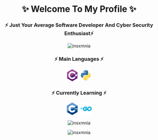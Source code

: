 <h1 align="center">✨ Welcome To My Profile ✨</h1>
<h3 align="center">⚡ Just Your Average Software Developer And Cyber Security Enthusiast⚡</h3>

<p align="center"> <img src="https://komarev.com/ghpvc/?username=insxmnia&label=Profile%20views&color=0e75b6&style=flat" alt="insxmnia" /> </p>


<h3 align="center">⚡ Main Languages ⚡</h3>
<p align="center">
	<img src="https://raw.githubusercontent.com/devicons/devicon/master/icons/csharp/csharp-original.svg" width="40" height="40"/>
	<img src="https://raw.githubusercontent.com/devicons/devicon/master/icons/python/python-original.svg" width="40" height="40"/>
</p>
<h3 align="center">⚡ Currently Learning ⚡</h3>
<p align="center">
	<img src="https://raw.githubusercontent.com/devicons/devicon/master/icons/cplusplus/cplusplus-original.svg" width="40" height="40"/>
	<img src="https://raw.githubusercontent.com/devicons/devicon/master/icons/go/go-original-wordmark.svg" width="40" height="40"/>
</p>

<p align="center"><img src="https://github-readme-stats.vercel.app/api/top-langs?username=insxmnia&show_icons=true&locale=en&layout=compact" alt="insxmnia" /></p>

<p align="center"><img src="https://github-readme-stats.vercel.app/api?username=insxmnia&show_icons=true&locale=en" alt="insxmnia" /></p>
		
